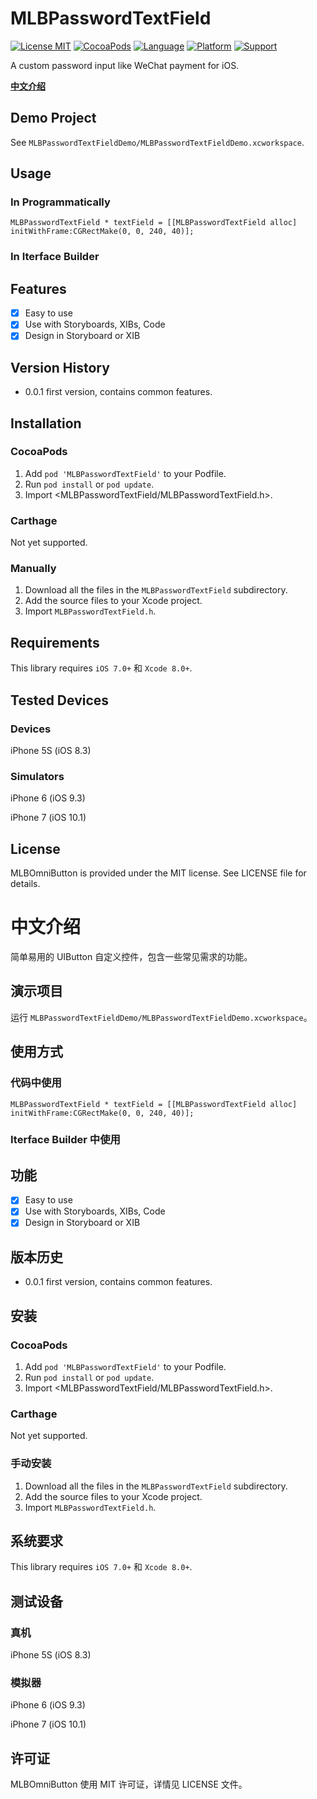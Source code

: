 # MLBPasswordTextField
[![License MIT](https://img.shields.io/badge/license-MIT-green.svg?style=flat)](https://raw.githubusercontent.com/meilbn/MLBPasswordTextField/master/LICENSE)
[![CocoaPods](https://img.shields.io/cocoapods/v/MLBPasswordTextField.svg)](https://github.com/meilbn/MLBPasswordTextField)
[![Language](https://img.shields.io/badge/language-Objective--C-brightgreen.svg)](https://developer.apple.com/swift)
[![Platform](https://img.shields.io/badge/platform-iOS-orange.svg)](https://www.apple.com/nl/ios/)
[![Support](https://img.shields.io/badge/support-iOS%207+%20-blue.svg?style=flat)](https://www.apple.com/nl/ios/)

A custom password input like WeChat payment for iOS.

**[中文介绍](https://github.com/meilbn/MLBPasswordTextField#中文介绍)**

## Demo Project
See ``MLBPasswordTextFieldDemo/MLBPasswordTextFieldDemo.xcworkspace``.

## Usage
### In Programmatically

```
MLBPasswordTextField * textField = [[MLBPasswordTextField alloc] initWithFrame:CGRectMake(0, 0, 240, 40)];
```

### In Iterface Builder



## Features
- [x] Easy to use
- [x] Use with Storyboards, XIBs, Code
- [x] Design in Storyboard or XIB

## Version History
- 0.0.1 first version, contains common features.

## Installation
### CocoaPods
1. Add ``pod 'MLBPasswordTextField'`` to your Podfile.
2. Run ``pod install`` or ``pod update``.
3. Import \<MLBPasswordTextField/MLBPasswordTextField.h\>.

### Carthage
Not yet supported.

### Manually
1. Download all the files in the ``MLBPasswordTextField`` subdirectory.
2. Add the source files to your Xcode project.
3. Import ``MLBPasswordTextField.h``.

## Requirements
This library requires ``iOS 7.0+`` 和 ``Xcode 8.0+``.

## Tested Devices
### Devices
iPhone 5S (iOS 8.3)

### Simulators
iPhone 6 (iOS 9.3)

iPhone 7 (iOS 10.1)

## License
MLBOmniButton is provided under the MIT license. See LICENSE file for details.

# 中文介绍
简单易用的 UIButton 自定义控件，包含一些常见需求的功能。

## 演示项目
运行 ``MLBPasswordTextFieldDemo/MLBPasswordTextFieldDemo.xcworkspace``。

## 使用方式
### 代码中使用

```
MLBPasswordTextField * textField = [[MLBPasswordTextField alloc] initWithFrame:CGRectMake(0, 0, 240, 40)];
```

### Iterface Builder 中使用



## 功能
- [x] Easy to use
- [x] Use with Storyboards, XIBs, Code
- [x] Design in Storyboard or XIB

## 版本历史
- 0.0.1 first version, contains common features.

## 安装
### CocoaPods
1. Add ``pod 'MLBPasswordTextField'`` to your Podfile.
2. Run ``pod install`` or ``pod update``.
3. Import \<MLBPasswordTextField/MLBPasswordTextField.h\>.

### Carthage
Not yet supported.

### 手动安装
1. Download all the files in the ``MLBPasswordTextField`` subdirectory.
2. Add the source files to your Xcode project.
3. Import ``MLBPasswordTextField.h``.

## 系统要求
This library requires ``iOS 7.0+`` 和 ``Xcode 8.0+``.

## 测试设备
### 真机
iPhone 5S (iOS 8.3)

### 模拟器
iPhone 6 (iOS 9.3)

iPhone 7 (iOS 10.1)

## 许可证
MLBOmniButton 使用 MIT 许可证，详情见 LICENSE 文件。